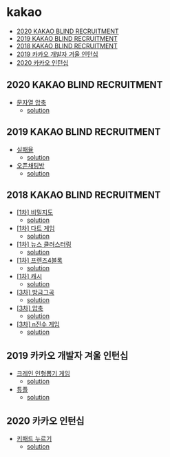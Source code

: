 # kakao

* [2020 KAKAO BLIND RECRUITMENT](#2020-kakao-blind-recruitment)
* [2019 KAKAO BLIND RECRUITMENT](#2019-kakao-blind-recruitment)
* [2018 KAKAO BLIND RECRUITMENT](#2018-kakao-blind-recruitment)
* [2019 카카오 개발자 겨울 인턴십](#2019-카카오-개발자-겨울-인턴십)
* [2020 카카오 인턴십](#2020-카카오-인턴십)

## 2020 KAKAO BLIND RECRUITMENT
* [문자열 압축](https://programmers.co.kr/learn/courses/30/lessons/60057)
  * [solution](./2020_kakao/60057.js)
## 2019 KAKAO BLIND RECRUITMENT
* [실패율](https://programmers.co.kr/learn/courses/30/lessons/42889)
  * [solution](./2019_kakao/42889.js)
* [오픈채팅방](https://programmers.co.kr/learn/courses/30/lessons/42888)
  * [solution](./2019_kakao/42888.js)
## 2018 KAKAO BLIND RECRUITMENT
* [[1차] 비밀지도](https://programmers.co.kr/learn/courses/30/lessons/17681)
  * [solution](./2018_kakao/17681.js)
* [[1차] 다트 게임](https://programmers.co.kr/learn/courses/30/lessons/17682)
  * [solution](./2018_kakao/17682.js)
* [[1차] 뉴스 클러스터링](https://programmers.co.kr/learn/courses/30/lessons/17677)
  * [solution](./2018_kakao/17677.js)
* [[1차] 프렌즈4블록](https://programmers.co.kr/learn/courses/30/lessons/17679)
  * [solution](./2018_kakao/17679.js)
* [[1차] 캐시](https://programmers.co.kr/learn/courses/30/lessons/17680)
  * [solution](./2018_kakao/17680.js)
* [[3차] 방금그곡](https://programmers.co.kr/learn/courses/30/lessons/17683)
  * [solution](./2018_kakao/17683.js)
* [[3차] 압축](https://programmers.co.kr/learn/courses/30/lessons/17684)
  * [solution](./2018_kakao/17684.js)
* [[3차] n진수 게임](https://programmers.co.kr/learn/courses/30/lessons/17687)
  * [solution](./2018_kakao/17687.js)
## 2019 카카오 개발자 겨울 인턴십
* [크레인 인형뽑기 게임](https://programmers.co.kr/learn/courses/30/lessons/64061)
  * [solution](./2019_kakao_Internship/64061.js)
* [튜플](https://programmers.co.kr/learn/courses/30/lessons/64065)
  * [solution](./2019_kakao_Internship/64065.js)
## 2020 카카오 인턴십
* [키패드 누르기](https://programmers.co.kr/learn/courses/30/lessons/67256)
  * [solution](./2020_kakao_Internship/67256.js)